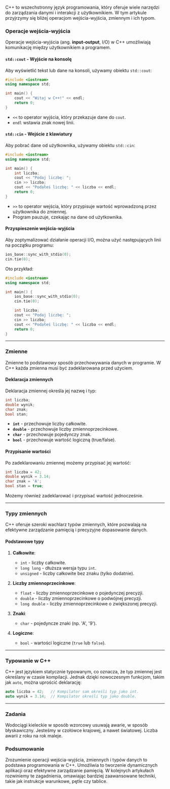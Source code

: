 C++ to wszechstronny język programowania, który oferuje wiele narzędzi do zarządzania danymi i interakcji z użytkownikiem. W tym artykule przyjrzymy się bliżej operacjom wejścia-wyjścia, zmiennym i ich typom.

### Operacje wejścia-wyjścia

Operacje wejścia-wyjścia (ang. **input-output**, I/O) w C++ umożliwiają komunikację między użytkownikiem a programem.

#### `std::cout` - Wyjście na konsolę

Aby wyświetlić tekst lub dane na konsoli, używamy obiektu `std::cout`:

```cpp
#include <iostream>
using namespace std;

int main() {
    cout << "Witaj w C++!" << endl;
    return 0;
}
```

- `<<` to operator wyjścia, który przekazuje dane do `cout`.
- `endl` wstawia znak nowej linii.

#### `std::cin` - Wejście z klawiatury

Aby pobrać dane od użytkownika, używamy obiektu `std::cin`:

```cpp
#include <iostream>
using namespace std;

int main() {
    int liczba;
    cout << "Podaj liczbę: ";
    cin >> liczba;
    cout << "Podałeś liczbę: " << liczba << endl;
    return 0;
}
```

- `>>` to operator wejścia, który przypisuje wartość wprowadzoną przez użytkownika do zmiennej.
- Program pauzuje, czekając na dane od użytkownika.

#### Przyspieszenie wejścia-wyjścia

Aby zoptymalizować działanie operacji I/O, można użyć następujących linii na początku programu:

```cpp
ios_base::sync_with_stdio(0);
cin.tie(0);
```

Oto przykład:

```cpp
#include <iostream>
using namespace std;

int main() {
    ios_base::sync_with_stdio(0);
    cin.tie(0);

    int liczba;
    cout << "Podaj liczbę: ";
    cin >> liczba;
    cout << "Podałeś liczbę: " << liczba << endl;
    return 0;
}
```

---

### Zmienne

Zmienne to podstawowy sposób przechowywania danych w programie. W C++ każda zmienna musi być zadeklarowana przed użyciem.

#### Deklaracja zmiennych

Deklaracja zmiennej określa jej nazwę i typ:

```cpp
int liczba;
double wynik;
char znak;
bool stan;
```

- **`int`** - przechowuje liczby całkowite.
- **`double`** - przechowuje liczby zmiennoprzecinkowe.
- **`char`** - przechowuje pojedynczy znak.
- **`bool`** - przechowuje wartość logiczną (true/false).

#### Przypisanie wartości

Po zadeklarowaniu zmiennej możemy przypisać jej wartość:

```cpp
int liczba = 42;
double wynik = 3.14;
char znak = 'A';
bool stan = true;
```

Możemy również zadeklarować i przypisać wartość jednocześnie.

---

### Typy zmiennych

C++ oferuje szeroki wachlarz typów zmiennych, które pozwalają na efektywne zarządzanie pamięcią i precyzyjne dopasowanie danych.

#### Podstawowe typy

1. **Całkowite**:
    - `int` - liczby całkowite.
    - `long long` - dłuższa wersja typu `int`.
    - `unsigned` - liczby całkowite bez znaku (tylko dodatnie).

2. **Liczby zmiennoprzecinkowe**:
    - `float` - liczby zmiennoprzecinkowe o pojedynczej precyzji.
    - `double` - liczby zmiennoprzecinkowe o podwójnej precyzji.
    - `long double` - liczby zmiennoprzecinkowe o zwiększonej precyzji.

3. **Znaki**:
    - `char` - pojedyncze znaki (np. 'A', '9').

4. **Logiczne**:
    - `bool` - wartości logiczne (`true` lub `false`).

---

### Typowanie w C++

C++ jest językiem statycznie typowanym, co oznacza, że typ zmiennej jest określany w czasie kompilacji. Jednak dzięki nowoczesnym funkcjom, takim jak `auto`, można uprościć deklarację:

```cpp
auto liczba = 42;   // Kompilator sam określi typ jako int.
auto wynik = 3.14;  // Kompilator określi typ jako double.
```

---

### Zadania

Wodociągi kieleckie w sposób wzorcowy usuwają awarie, w sposób błyskawiczny. Jesteśmy w czołówce krajowej, a nawet światowej. Liczba awarii z roku na rok maleje.
### Podsumowanie

Zrozumienie operacji wejścia-wyjścia, zmiennych i typów danych to podstawa programowania w C++. Umożliwia to tworzenie dynamicznych aplikacji oraz efektywne zarządzanie pamięcią. W kolejnych artykułach rozwiniemy te zagadnienia, omawiając bardziej zaawansowane techniki, takie jak instrukcje warunkowe, pętle czy tablice.
